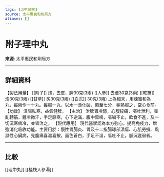 ```yaml
---
tags: [溫中祛寒]
source: 太平惠民和劑局方
aliases: []
---
```


# 附子理中丸

**來源**: 太平惠民和劑局方  

---

## 詳細資料
【製法用量】 [[附子]] 炮，去皮、臍30克(3兩) [[人參]] 去蘆30克(3兩) [[乾薑]] 炮30克(3兩) [[甘草]] 炙30克(3兩) [[白朮]] 30克(3兩)
上為細末，用煉蜜和為丸，每兩作一十丸。每服一丸，以水一盞化破，煎至七分，稍熱服之，空心食前。
【功效】
溫陽祛寒，益氣健脾。
【主治】
治脾胃冷弱，心腹絞痛，嘔吐泄利，霍亂轉筋，體冷微汗，手足厥寒，心下逆滿，腹中雷鳴，嘔噦不止，飲食不進，及一切沉寒痼冷，並皆治之。
【現代應用】
現代醫學認為本方強心，提高免疫力，增強消化吸收功能。主要用於：慢性胃腸炎、胃及十二指腸球部潰瘍、心肌勞損、風濕性心臟病，見腹痛喜溫喜按，面色蒼白，手足不溫，嘔吐不止，脈沉遲弱者。

---

## 比較
[[理中丸]]
[[桂枝人參湯]]
